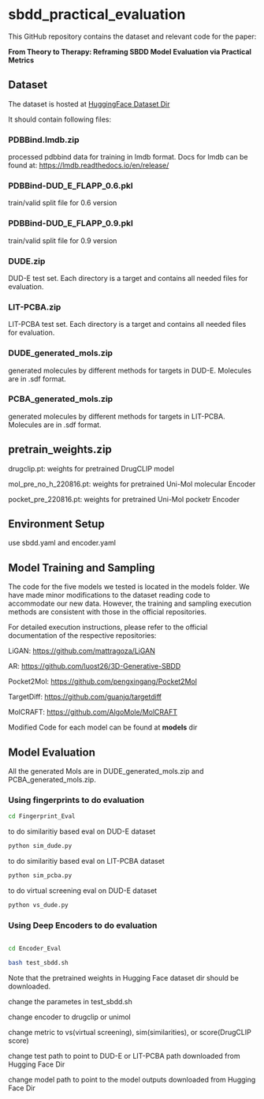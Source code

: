 # sbdd_practical_evaluation

This GitHub repository contains the dataset and relevant code for the paper:

**From Theory to Therapy: Reframing SBDD Model Evaluation via Practical Metrics**

## Dataset

The dataset is hosted at [HuggingFace Dataset Dir](https://huggingface.co/datasets/bgao95/Practical_SBDD)

It should contain following files:
### PDBBind.lmdb.zip

processed pdbbind data for training in lmdb format. Docs for lmdb can be found at: https://lmdb.readthedocs.io/en/release/

### PDBBind-DUD_E_FLAPP_0.6.pkl

train/valid split file for 0.6 version

### PDBBind-DUD_E_FLAPP_0.9.pkl

train/valid  split file for 0.9 version

### DUDE.zip

DUD-E test set. Each directory is a target and contains all needed files for evaluation.

### LIT-PCBA.zip

LIT-PCBA test set. Each directory is a target and contains all needed files for evaluation.

### DUDE_generated_mols.zip

generated molecules by different methods for targets in DUD-E. Molecules are in .sdf format.

### PCBA_generated_mols.zip

generated molecules by different methods for targets in LIT-PCBA. Molecules are in .sdf format.

## pretrain_weights.zip

drugclip.pt: weights for pretrained DrugCLIP model

mol_pre_no_h_220816.pt: weights for pretrained Uni-Mol molecular Encoder

pocket_pre_220816.pt: weights for pretrained Uni-Mol pocketr Encoder


## Environment Setup

use sbdd.yaml and encoder.yaml


## Model Training and Sampling

The code for the five models we tested is located in the models folder. We have made minor modifications to the dataset reading code to accommodate our new data. However, the training and sampling execution methods are consistent with those in the official repositories. 

For detailed execution instructions, please refer to the official documentation of the respective repositories:

LiGAN: https://github.com/mattragoza/LiGAN

AR: https://github.com/luost26/3D-Generative-SBDD

Pocket2Mol: https://github.com/pengxingang/Pocket2Mol

TargetDiff: https://github.com/guanjq/targetdiff

MolCRAFT: https://github.com/AlgoMole/MolCRAFT

Modified Code for each model can be found at **models** dir



## Model Evaluation

All the generated Mols are in DUDE_generated_mols.zip and PCBA_generated_mols.zip. 


### Using fingerprints to do evaluation

```bash
cd Fingerprint_Eval
```

to do similaritiy based eval on DUD-E dataset

```bash
python sim_dude.py
```

to do similaritiy based eval on LIT-PCBA dataset

```bash
python sim_pcba.py
```

to do virtual screening eval on DUD-E dataset

```bash
python vs_dude.py
```





### Using Deep Encoders to do evaluation

```bash

cd Encoder_Eval

bash test_sbdd.sh

```

Note that the pretrained weights in Hugging Face dataset dir should be downloaded.

change the parametes in test_sbdd.sh

change encoder to drugclip or unimol

change metric to vs(virtual screening), sim(similarities), or score(DrugCLIP score)

change test path to point to DUD-E or LIT-PCBA path downloaded from Hugging Face Dir

change model path to point to the model outputs downloaded from Hugging Face Dir









